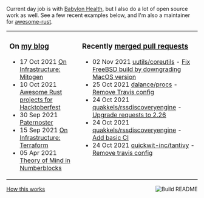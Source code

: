 Current day job is with [Babylon Health](https://github.com/babylonhealth), but I also do a lot of open source work as well. See a few recent examples below, and I'm also a maintainer for [awesome-rust](https://github.com/rust-unofficial/awesome-rust).

<table><tr><td valign="top">

### On [my blog](https://tevps.net/blog)
<!-- blog starts -->
* 17 Oct 2021 [On Infrastructure: Mitogen](https://tevps.net/blog/2021/10/17/infrastructure-mitogen/)
* 10 Oct 2021 [Awesome Rust projects for Hacktoberfest](https://tevps.net/blog/2021/10/10/awesome-rust-projects-hacktoberfest/)
* 30 Sep 2021 [Paternoster](https://tevps.net/blog/2021/9/30/paternoster/)
* 15 Sep 2021 [On Infrastructure: Terraform](https://tevps.net/blog/2021/9/15/on-infrastructure-terraform/)
* 05 Apr 2021 [Theory of Mind in Numberblocks](https://tevps.net/blog/2021/4/5/theory-mind-numberblocks/)
<!-- blog ends -->

</td><td valign="top">

### Recently [merged pull requests](https://github.com/search?o=desc&q=is%3Apr+author%3Apalfrey+-user%3Apalfrey+is%3Amerged+is%3Apublic&s=created&type=Issues)

<!-- prs starts -->
* 02 Nov 2021 [uutils/coreutils](https://github.com/uutils/coreutils) - [Fix FreeBSD build by downgrading MacOS version](https://github.com/uutils/coreutils/pull/2734)
* 25 Oct 2021 [dalance/procs](https://github.com/dalance/procs) - [Remove Travis config](https://github.com/dalance/procs/pull/197)
* 24 Oct 2021 [quakkels/rssdiscoveryengine](https://github.com/quakkels/rssdiscoveryengine) - [Upgrade requests to 2.26](https://github.com/quakkels/rssdiscoveryengine/pull/17)
* 24 Oct 2021 [quakkels/rssdiscoveryengine](https://github.com/quakkels/rssdiscoveryengine) - [Add basic CI](https://github.com/quakkels/rssdiscoveryengine/pull/15)
* 24 Oct 2021 [quickwit-inc/tantivy](https://github.com/quickwit-inc/tantivy) - [Remove travis config](https://github.com/quickwit-inc/tantivy/pull/1180)
<!-- prs ends -->

</td></tr></table>

<a href="https://github.com/palfrey/palfrey/actions"><img src="https://github.com/palfrey/palfrey/workflows/Build%20README/badge.svg?branch=master" align="right" alt="Build README"></a> <a href="https://tevps.net/blog/2020/7/11/customising-github-profile-pages/">How this works</a>
